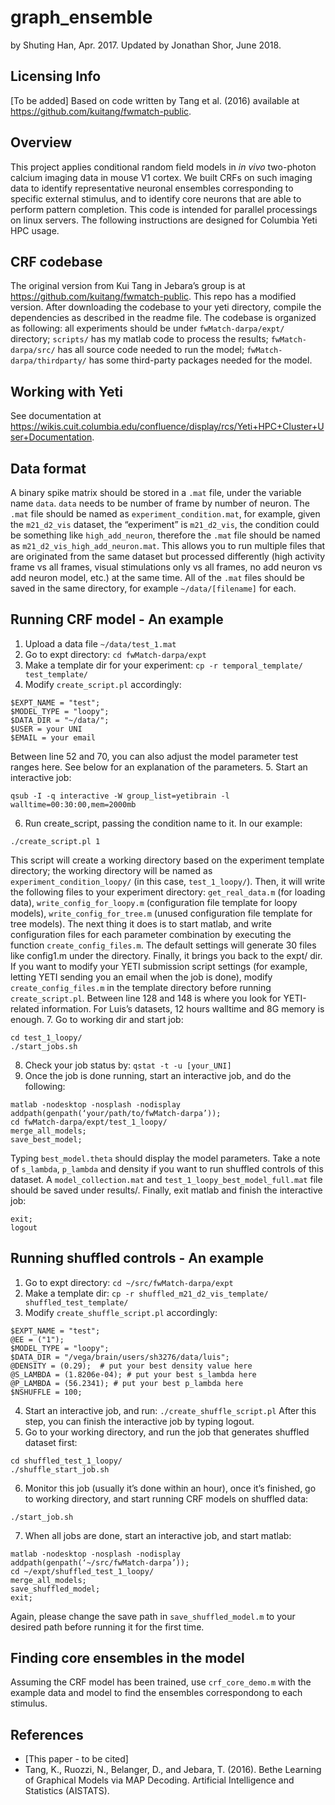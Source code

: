 graph_ensemble
==============

by Shuting Han, Apr. 2017. Updated by Jonathan Shor, June 2018.

Licensing Info
--------------
[To be added]
Based on code written by Tang et al. (2016) available at https://github.com/kuitang/fwmatch-public.

Overview
--------
This project applies conditional random field models in _in vivo_ two-photon calcium imaging data in mouse V1 cortex. We built CRFs on such imaging data to identify representative neuronal ensembles corresponding to specific external stimulus, and to identify core neurons that are able to perform pattern completion.
This code is intended for parallel processings on linux servers. The following instructions are designed for Columbia Yeti HPC usage.

## CRF codebase
The original version from Kui Tang in Jebara’s group is at https://github.com/kuitang/fwmatch-public. This repo has a modified version. After downloading the codebase to your yeti directory, compile the dependencies as described in the readme file.
The codebase is organized as following: all experiments should be under `fwMatch-darpa/expt/` directory; `scripts/` has my matlab code to process the results; `fwMatch-darpa/src/` has all source code needed to run the model; `fwMatch-darpa/thirdparty/` has some third-party packages needed for the model.

## Working with Yeti
See documentation at https://wikis.cuit.columbia.edu/confluence/display/rcs/Yeti+HPC+Cluster+User+Documentation.

## Data format
A binary spike matrix should be stored in a `.mat` file, under the variable name `data`. `data` needs to be number of frame by number of neuron. The `.mat` file should be named as `experiment_condition.mat`, for example, given the `m21_d2_vis` dataset, the “experiment” is `m21_d2_vis`, the condition could be something like `high_add_neuron`, therefore the `.mat` file should be named as `m21_d2_vis_high_add_neuron.mat`. This allows you to run multiple files that are originated from the same dataset but processed differently (high activity frame vs all frames, visual stimulations only vs all frames, no add neuron vs add neuron model, etc.) at the same time. All of the `.mat` files should be saved in the same directory, for example `~/data/[filename]` for each.

## Running CRF model - An example
1. Upload a data file `~/data/test_1.mat`
2. Go to expt directory: `cd fwMatch-darpa/expt`
3. Make a template dir for your experiment: `cp -r temporal_template/ test_template/`
4. Modify `create_script.pl` accordingly:
```
$EXPT_NAME = "test";
$MODEL_TYPE = "loopy";
$DATA_DIR = "~/data/";
$USER = your UNI
$EMAIL = your email
```
Between line 52 and 70, you can also adjust the model parameter test ranges here. See below for an explanation of the parameters.
5. Start an interactive job:
```
qsub -I -q interactive -W group_list=yetibrain -l walltime=00:30:00,mem=2000mb
```
6. Run create_script, passing the condition name to it. In our example:
```
./create_script.pl 1
```
This script will create a working directory based on the experiment template directory; the working directory will be named as `experiment_condition_loopy/` (in this case, `test_1_loopy/`). Then, it will write the following files to your experiment directory: `get_real_data.m` (for loading data), `write_config_for_loopy.m` (configuration file template for loopy models), `write_config_for_tree.m` (unused configuration file template for tree models). The next thing it does is to start matlab, and write configuration files for each parameter combination by executing the function `create_config_files.m`. The default settings will generate 30 files like config1.m under the directory. Finally, it brings you back to the expt/ dir.
If you want to modify your YETI submission script settings (for example, letting YETI sending you an email when the job is done), modify `create_config_files.m` in the template directory before running `create_script.pl`. Between line 128 and 148 is where you look for YETI-related information. For Luis’s datasets, 12 hours walltime and 8G memory is enough.
7. Go to working dir and start job:
```
cd test_1_loopy/
./start_jobs.sh
```
8. Check your job status by: `qstat -t -u [your_UNI]`
9. Once the job is done running, start an interactive job, and do the following:
```
matlab -nodesktop -nosplash -nodisplay
addpath(genpath(‘your/path/to/fwMatch-darpa’));
cd fwMatch-darpa/expt/test_1_loopy/
merge_all_models;
save_best_model;
```
Typing `best_model.theta` should display the model parameters. Take a note of `s_lambda`, `p_lambda` and density if you want to run shuffled controls of this dataset.
A `model_collection.mat` and `test_1_loopy_best_model_full.mat` file should be saved under results/.
Finally, exit matlab and finish the interactive job:
```
exit;
logout
```

## Running shuffled controls - An example
1. Go to expt directory: `cd ~/src/fwMatch-darpa/expt`
2. Make a template dir: `cp -r shuffled_m21_d2_vis_template/ shuffled_test_template/`
3. Modify `create_shuffle_script.pl` accordingly:
```
$EXPT_NAME = "test";
@EE = ("1");
$MODEL_TYPE = "loopy";
$DATA_DIR = "/vega/brain/users/sh3276/data/luis";
@DENSITY = (0.29);  # put your best density value here
@S_LAMBDA = (1.8206e-04); # put your best s_lambda here
@P_LAMBDA = (56.2341); # put your best p_lambda here
$NSHUFFLE = 100;
```
4. Start an interactive job, and run: `./create_shuffle_script.pl`
After this step, you can finish the interactive job by typing logout.
5. Go to your working directory, and run the job that generates shuffled dataset first:
```
cd shuffled_test_1_loopy/
./shuffle_start_job.sh
```
6. Monitor this job (usually it’s done within an hour), once it’s finished, go to working directory, and start running CRF models on shuffled data:
```
./start_job.sh
```
7. When all jobs are done, start an interactive job, and start matlab:
```
matlab -nodesktop -nosplash -nodisplay
addpath(genpath(‘~/src/fwMatch-darpa’));
cd ~/expt/shuffled_test_1_loopy/
merge_all_models;
save_shuffled_model;
exit;
```
Again, please change the save path in `save_shuffled_model.m` to your desired path before running it for the first time.

## Finding core ensembles in the model
Assuming the CRF model has been trained, use `crf_core_demo.m` with the example data and model to find the ensembles correspondong to each stimulus.

## References
* [This paper - to be cited]
* Tang, K., Ruozzi, N., Belanger, D., and Jebara, T. (2016). Bethe Learning of Graphical Models via MAP Decoding. Artificial Intelligence and Statistics (AISTATS).
